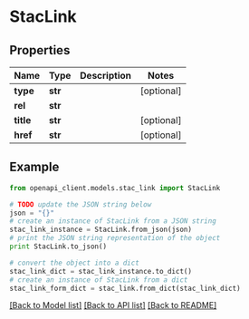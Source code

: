 # StacLink


## Properties

Name | Type | Description | Notes
------------ | ------------- | ------------- | -------------
**type** | **str** |  | [optional] 
**rel** | **str** |  | 
**title** | **str** |  | [optional] 
**href** | **str** |  | [optional] 

## Example

```python
from openapi_client.models.stac_link import StacLink

# TODO update the JSON string below
json = "{}"
# create an instance of StacLink from a JSON string
stac_link_instance = StacLink.from_json(json)
# print the JSON string representation of the object
print StacLink.to_json()

# convert the object into a dict
stac_link_dict = stac_link_instance.to_dict()
# create an instance of StacLink from a dict
stac_link_form_dict = stac_link.from_dict(stac_link_dict)
```
[[Back to Model list]](../README.md#documentation-for-models) [[Back to API list]](../README.md#documentation-for-api-endpoints) [[Back to README]](../README.md)


